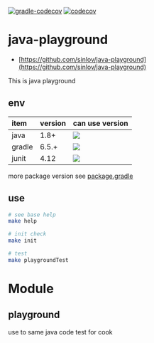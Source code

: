 [![gradle-codecov](https://github.com/sinlov/java-playground/actions/workflows/gradle-codecov.yml/badge.svg?branch=main)](https://github.com/sinlov/java-playground/actions/workflows/gradle-codecov.yml)
[![codecov](https://codecov.io/gh/sinlov/java-playground/branch/main/graph/badge.svg)](https://codecov.io/gh/sinlov/java-playground)

# java-playground

- [https://github.com/sinlov/java-playground](https://github.com/sinlov/java-playground)

This is java playground

## env

| item | version | can use version |
|:------------|:--------|:------------------------|
| java        | 1.8+ | ![](https://img.shields.io/badge/-Java-007396?logo=Java&logoColor=white&style=) |
| gradle      | 6.5.+ | [![](https://img.shields.io/badge/-Gradle-02303A?logo=Gradle&logoColor=white&style=)](https://gradle.org/install/) |
| junit       | 4.12 | [![](https://img.shields.io/maven-central/v/junit/junit.svg?label=latest%20release)](https://search.maven.org/search?q=g:junit%20AND%20a:junit) |

more package version see [package.gradle](package.gradle)

## use

```bash
# see base help
make help

# init check
make init

# test
make playgroundTest
```

# Module

## playground

use to same java code test for cook
